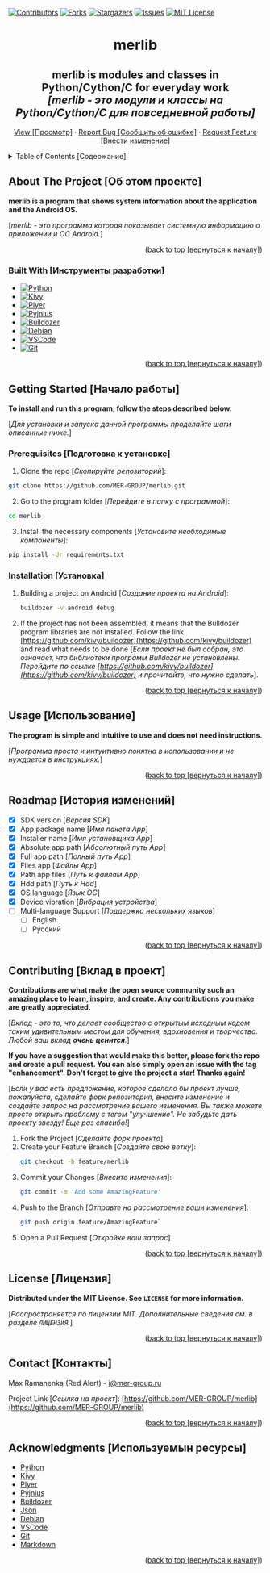 <div id="top"></div>
<!-- Best-README-Template ---------------------------------------------------------------------->
<!--
*** https://github.com/othneildrew/Best-README-Template
*** Thanks for checking out the Best-README-Template. If you have a suggestion
*** that would make this better, please fork the repo and create a pull request
*** or simply open an issue with the tag "enhancement".
*** Don't forget to give the project a star!
*** Thanks again! Now go create something AMAZING! :D
-->
<!-- ------------------------------------------------------------------------------------------->

<!-- PROJECT SHIELDS --------------------------------------------------------------------------->
<!--
*** I'm using markdown "reference style" links for readability.
*** Reference links are enclosed in brackets [ ] instead of parentheses ( ).
*** See the bottom of this document for the declaration of the reference variables
*** for contributors-url, forks-url, etc. This is an optional, concise syntax you may use.
*** https://www.markdownguide.org/basic-syntax/#reference-style-links
-->
[![Contributors][contributors-shield]][contributors-url]
[![Forks][forks-shield]][forks-url]
[![Stargazers][stars-shield]][stars-url]
[![Issues][issues-shield]][issues-url]
[![MIT License][license-shield]][license-url]
<!--
[![LinkedIn][linkedin-shield]][linkedin-url]
-->
<!-- ------------------------------------------------------------------------------------------->

<!-- PROJECT LOGO ------------------------------------------------------------------------------>
<div align="center">
  <!--
  <a href="https://github.com/MER-GROUP/merlib">
    <img src="ico/merlib.png" alt="Logo" width="280" height="280">
  </a>
  -->

  <h1 align="center"><b>merlib</b></h1>

  <p align="center">
        <h2><b>merlib is modules and classes in Python/Cython/C for everyday work</b><br />
            <i>[merlib - это модули и классы на Python/Cython/C для повседневной работы]</i></h2>
        <a href="https://github.com/MER-GROUP/merlib">View [Просмотр]</a>
        ·
        <a href="https://github.com/MER-GROUP/merlib/issues">Report Bug [Сообщить об ошибке]</a>
        ·
        <a href="https://github.com/MER-GROUP/merlib/issues">Request Feature [Внести изменение]</a>
  </p>
</div>
<!-- ------------------------------------------------------------------------------------------->

<!-- TABLE OF CONTENTS ------------------------------------------------------------------------->
<details>
  <summary>Table of Contents [Содержание]</summary>
  <ol>
    <li>
      <a href="#about-the-project">About The Project [Об этом проекте]</a>
      <ul>
        <li><a href="#built-with">Built With [Инструменты разработки]</a></li>
      </ul>
    </li>
    <li>
      <a href="#getting-started">Getting Started [Начало работы]</a>
      <ul>
        <li><a href="#prerequisites">Prerequisites [Подготовка к установке]</a></li>
        <li><a href="#installation">Installation [Установка]</a></li>
      </ul>
    </li>
    <li><a href="#usage">Usage [Использование]</a></li>
    <li><a href="#roadmap">Roadmap [История изменений]</a></li>
    <li><a href="#contributing">Contributing [Вклад в проект]</a></li>
    <li><a href="#license">License [Лицензия]</a></li>
    <li><a href="#contact">Contact [Контакты]</a></li>
    <li><a href="#acknowledgments">Acknowledgments [Используемын ресурсы]</a></li>
  </ol>
</details>
<!-- ------------------------------------------------------------------------------------------->

<!-- ABOUT THE PROJECT ------------------------------------------------------------------------->
## **About The Project [Об этом проекте]**
<!-- 
[![Product Name Screen Shot][product-screenshot]](https://example.com) 
-->
**merlib is a program that shows system information about the application and the Android OS.**

[*merlib - это программа которая показывает системную информацию о приложении и ОС Android.*]

<p align="right">(<a href="#top">back to top [вернуться к началу]</a>)</p>
<!-- ------------------------------------------------------------------------------------------->

<!-- Built With -------------------------------------------------------------------------------->
### **Built With [Инструменты разработки]**

<!-- 
This section should list any major frameworks/libraries used to bootstrap your project. Leave any add-ons/plugins for the acknowledgements section. Here are a few examples.
[В этом разделе должны быть перечислены все основные фреймворки / библиотеки, используемые для начальной загрузки вашего проекта. Оставьте любые дополнения/плагины для раздела "Подтверждения". Вот несколько примеров.] 
-->

<!-- 
* [![Next][Next.js]][Next-url]
* [![React][React.js]][React-url]
* [![Vue][Vue.js]][Vue-url]
* [![Angular][Angular.io]][Angular-url]
* [![Svelte][Svelte.dev]][Svelte-url]
* [![Laravel][Laravel.com]][Laravel-url]
* [![Bootstrap][Bootstrap.com]][Bootstrap-url]
* [![JQuery][JQuery.com]][JQuery-url] 
-->

* [![Python][Python.org]][Python-url]
* [![Kivy][Kivy.org]][Kivy-url]
* [![Plyer][Plyer.org]][Plyer-url]
* [![Pyjnius][Pyjnius.org]][Pyjnius-url]
* [![Buildozer][Buildozer.org]][Pyjnius-url]
* [![Debian][Debian.org]][Debian-url]
* [![VSCode][VSCode.org]][VSCode-url]
* [![Git][Git.org]][Git-url]

<p align="right">(<a href="#top">back to top [вернуться к началу]</a>)</p>
<!-- ------------------------------------------------------------------------------------------->

<!-- GETTING STARTED --------------------------------------------------------------------------->
## **Getting Started [Начало работы]**

**To install and run this program, follow the steps described below.**

[*Для установки и запуска данной программы проделайте шаги описанные ниже.*]

### **Prerequisites [Подготовка к установке]**

1. Clone the repo [*Скопируйте репозиторий*]:
  ```sh
  git clone https://github.com/MER-GROUP/merlib.git
  ```
2. Go to the program folder [*Перейдите в папку с программой*]:
  ```sh
  cd merlib
  ```
3. Install the necessary components [*Установите необходимые компоненты*]:
  ```sh
  pip install -Ur requirements.txt
  ```

### **Installation [Установка]**

1. Building a project on Android [*Создание проекта на Android*]:
   ```sh
   buildozer -v android debug
   ```
2. If the project has not been assembled, it means that the Bulldozer program libraries are not installed. Follow the link [https://github.com/kivy/buildozer](https://github.com/kivy/buildozer) and read what needs to be done [*Если проект не был собран, это означает, что библиотеки программ Bulldozer не установлены. Перейдите по ссылке [https://github.com/kivy/buildozer](https://github.com/kivy/buildozer) и прочитайте, что нужно сделать*].

<p align="right">(<a href="#top">back to top [вернуться к началу]</a>)</p>
<!-- ------------------------------------------------------------------------------------------->

<!-- USAGE EXAMPLES ---------------------------------------------------------------------------->
## **Usage [Использование]**

**The program is simple and intuitive to use and does not need instructions.**

[*Программа проста и интуитивно понятна в использовании и не нуждается в инструкциях.*]

<p align="right">(<a href="#top">back to top [вернуться к началу]</a>)</p>
<!-- ------------------------------------------------------------------------------------------->

<!-- ROADMAP ----------------------------------------------------------------------------------->
## **Roadmap [История изменений]**

- [x] SDK version [*Версия SDK*]
- [x] App package name [*Имя пакета App*]
- [x] Installer name [*Имя установщика App*]
- [x] Absolute app path [*Абсолютный путь App*]
- [x] Full app path [*Полный путь App*]
- [x] Files app [*Файлы App*]
- [x] Path app files [*Путь к файлам App*]
- [x] Hdd path [*Путь к Hdd*]
- [x] OS language [*Язык ОС*]
- [x] Device vibration [*Вибрация устройства*]
- [ ] Multi-language Support [*Поддержка нескольких языков*]
    - [ ] English
    - [ ] Русский

<p align="right">(<a href="#top">back to top [вернуться к началу]</a>)</p>
<!-- ------------------------------------------------------------------------------------------->

<!-- CONTRIBUTING ------------------------------------------------------------------------------>
## **Contributing [Вклад в проект]**

**Contributions are what make the open source community such an amazing place to learn, inspire, and create. Any contributions you make are __greatly appreciated__.**

[*Вклад - это то, что делает сообщество с открытым исходным кодом таким удивительным местом для обучения, вдохновения и творчества. Любой ваш вклад __очень ценится__.*]

**If you have a suggestion that would make this better, please fork the repo and create a pull request. You can also simply open an issue with the tag "enhancement".
Don't forget to give the project a star! Thanks again!**

[*Если у вас есть предложение, которое сделало бы проект лучше, пожалуйста, сделайте форк репозитория, внесите изменение и создайте запрос на рассмотрение вашего изменения. Вы также можете просто открыть проблему с тегом "улучшение".
Не забудьте дать проекту звезду! Еще раз спасибо!*]

1. Fork the Project [*Сделайте форк проекта*]
2. Create your Feature Branch [*Создайте свою ветку*]:
   ```sh
   git checkout -b feature/merlib
   ```
3. Commit your Changes [*Внесите изменения*]:
   ```sh
   git commit -m 'Add some AmazingFeature'
   ```
4. Push to the Branch [*Отправте на рассмотрение ваши изменения*]:
   ```sh
   git push origin feature/AmazingFeature`
   ```
5. Open a Pull Request [*Откройке ваш запрос*]

<p align="right">(<a href="#top">back to top [вернуться к началу]</a>)</p>
<!-- ------------------------------------------------------------------------------------------->

<!-- LICENSE ----------------------------------------------------------------------------------->
## **License [Лицензия]**

**Distributed under the MIT License. See `LICENSE` for more information.**

[*Распространяется по лицензии MIT. Дополнительные сведения см. в разделе `ЛИЦЕНЗИЯ`.*]

<p align="right">(<a href="#top">back to top [вернуться к началу]</a>)</p>
<!-- ------------------------------------------------------------------------------------------->

<!-- CONTACT ----------------------------------------------------------------------------------->
## **Contact [Контакты]**

Max Ramanenka (Red Alert)  - i@mer-group.ru

Project Link [*Ссылка на проект*]: [https://github.com/MER-GROUP/merlib](https://github.com/MER-GROUP/merlib)

<p align="right">(<a href="#top">back to top [вернуться к началу]</a>)</p>
<!-- ------------------------------------------------------------------------------------------->

<!-- ACKNOWLEDGMENTS --------------------------------------------------------------------------->
## **Acknowledgments [Используемын ресурсы]**

* [Python](https://www.python.org/)
* [Kivy](https://kivy.org/#home)
* [Plyer](https://github.com/kivy/plyer)
* [Pyjnius](https://github.com/kivy/pyjnius)
* [Buildozer](https://github.com/kivy/buildozer)
* [Json](https://www.json.org/json-en.html)
* [Debian](https://www.debian.org/)
* [VSCode](https://code.visualstudio.com/)
* [Git](https://git-scm.com/)
* [Markdown](https://www.markdownguide.org/)

<p align="right">(<a href="#top">back to top [вернуться к началу]</a>)</p>
<!-- ------------------------------------------------------------------------------------------->

<!-- MARKDOWN LINKS & IMAGES ------------------------------------------------------------------->
<!-- https://www.markdownguide.org/basic-syntax/#reference-style-links -->

<!-- contributors -->
[contributors-shield]: https://img.shields.io/github/contributors/MER-GROUP/merlib.svg?style=for-the-badge
[contributors-url]: https://github.com/MER-GROUP/merlib/graphs/contributors

<!-- forks -->
[forks-shield]: https://img.shields.io/github/forks/MER-GROUP/merlib.svg?style=for-the-badge
[forks-url]: https://github.com/MER-GROUP/merlib/network/members

<!-- stars -->
[stars-shield]: https://img.shields.io/github/stars/MER-GROUP/merlib.svg?style=for-the-badge
[stars-url]: https://github.com/MER-GROUP/merlib/stargazers

<!-- issues -->
[issues-shield]: https://img.shields.io/github/issues/MER-GROUP/merlib.svg?style=for-the-badge
[issues-url]: https://github.com/MER-GROUP/merlib/issues

<!-- license -->
[license-shield]: https://img.shields.io/github/license/MER-GROUP/merlib.svg?style=for-the-badge
[license-url]: https://github.com/MER-GROUP/merlib/blob/master/LICENSE

<!-- linkedin -->
<!--
[linkedin-shield]: https://img.shields.io/badge/-LinkedIn-black.svg?style=for-the-badge&logo=linkedin&colorB=555
[linkedin-url]: https://linkedin.com/in/othneildrew
-->

<!-- screenshot -->
<!-- 
[product-screenshot]: images/screenshot.png 
-->

<!-- Next -->
[Next.js]: https://img.shields.io/badge/next.js-000000?style=for-the-badge&logo=nextdotjs&logoColor=white
[Next-url]: https://nextjs.org/

<!-- React -->
[React.js]: https://img.shields.io/badge/React-20232A?style=for-the-badge&logo=react&logoColor=61DAFB
[React-url]: https://reactjs.org/

<!-- Vue -->
[Vue.js]: https://img.shields.io/badge/Vue.js-35495E?style=for-the-badge&logo=vuedotjs&logoColor=4FC08D
[Vue-url]: https://vuejs.org/

<!-- Angular -->
[Angular.io]: https://img.shields.io/badge/Angular-DD0031?style=for-the-badge&logo=angular&logoColor=white
[Angular-url]: https://angular.io/

<!-- Svelte -->
[Svelte.dev]: https://img.shields.io/badge/Svelte-4A4A55?style=for-the-badge&logo=svelte&logoColor=FF3E00
[Svelte-url]: https://svelte.dev/

<!-- Laravel -->
[Laravel.com]: https://img.shields.io/badge/Laravel-FF2D20?style=for-the-badge&logo=laravel&logoColor=white
[Laravel-url]: https://laravel.com

<!-- Bootstrap -->
[Bootstrap.com]: https://img.shields.io/badge/Bootstrap-563D7C?style=for-the-badge&logo=bootstrap&logoColor=white
[Bootstrap-url]: https://getbootstrap.com

<!-- JQuery -->
[JQuery.com]: https://img.shields.io/badge/jQuery-0769AD?style=for-the-badge&logo=jquery&logoColor=white
[JQuery-url]: https://jquery.com 

<!-- Python -->
[Python.org]: https://img.shields.io/badge/python-7279D8?style=for-the-badge&logo=python&logoColor=white
[Python-url]: https://python.org/

<!-- Kivy -->
[Kivy.org]: https://img.shields.io/badge/kivy-49444E?style=for-the-badge&logo=python&logoColor=white
[Kivy-url]: https://kivy.org/

<!-- Plyer -->
[Plyer.org]: https://img.shields.io/badge/plyer-49444E?style=for-the-badge&logo=python&logoColor=white
[Plyer-url]: https://github.com/kivy/plyer

<!-- Pyjnius -->
[Pyjnius.org]: https://img.shields.io/badge/pyjnius-49444E?style=for-the-badge&logo=python&logoColor=white
[Pyjnius-url]: https://github.com/kivy/pyjnius

<!-- Buildozer -->
[Buildozer.org]: https://img.shields.io/badge/buildozer-49444E?style=for-the-badge&logo=python&logoColor=white
[Buildozer-url]: https://github.com/kivy/buildozer

<!-- Json -->
[Json.org]: https://img.shields.io/badge/json-D0B4C4?style=for-the-badge&logo=json&logoColor=white
[Json-url]: https://json.org/

<!-- Debian -->
[Debian.org]: https://img.shields.io/badge/debian-81476C?style=for-the-badge&logo=debian&logoColor=white
[Debian-url]: https://debian.org/

<!-- VSCode -->
[VSCode.org]: https://img.shields.io/badge/vscode-3E7384?style=for-the-badge&logo=visualstudio&logoColor=white
[VSCode-url]: https://code.visualstudio.com/

<!-- Git -->
[Git.org]: https://img.shields.io/badge/git-F92929?style=for-the-badge&logo=git&logoColor=white
[Git-url]: https://git-scm.com/
<!-- ------------------------------------------------------------------------------------------->